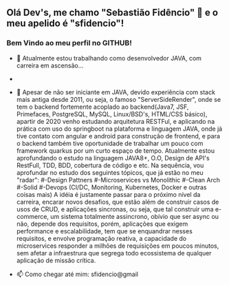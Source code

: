 ## Olá Dev's, me chamo "Sebastião Fidêncio" 👋 e o meu apelido é "sfidencio"!
### Bem Vindo ao meu perfil no GITHUB!


- 🔭 Atualmente estou trabalhando como desenvolvedor JAVA, com carreira em ascensão...
- 
- 🌱 Apesar de não ser iniciante em JAVA, devido experiência com stack mais antiga desde 2011, ou seja, o famoso "ServerSideRender", onde se tem o backend fortemente acoplado ao backend(Java7, JSF, Primefaces, PostgreSQL, MySQL, Linux/BSD's, HTML/CSS básico), apartir de 2020 venho estudando arquitetura RESTFul, e aplicando na prática com uso do springboot na plataforma e linguagem JAVA, onde já tive contato com angular e android para construção de frontend, e para o backend também tive oportunidade de trabalhar um pouco com framework quarkus por um curto espaço de tempo. 
Atualmente estou aprofundando o estudo na linguagem JAVA8+, O.O, Design de API's RestFull, TDD, BDD, cobertura de código e etc. Na sequência, vou aprofundar no estudo dos seguintes tópicos, que já estão no meu "radar": 
   #-Design Pattners
   #-Microservices vs Monolithic
   #-Clean Arch
   #-Solid
   #-Devops (CI/DC, Monitoring, Kubernetes, Docker e outras coisas mais) 
   A idéia é justamente passar para o próximo nível da carreira, encarar novos desafios, que estão além de construir casos de usos de CRUD, e aplicações sincronas, ou seja, que tal construir uma e-commerce, um sistema totalmente assincrono, obívio que ser async ou não, depende dos requisitos, porém, aplicações que exigem performance e escalabilidade, tem que se enquandrar nesses requisitos, e envolve programação reativa, a capacidade do microservices responder a milhões de requisições em poucos minutos, sem afetar a infraestrura que segrega todo ecossistema de qualquer aplicação de missão crítica. 

- 📫 Como chegar até mim: sfidencio@gmail


<!--
**sfidencio/sfidencio** is a ✨ _special_ ✨ repository because its `README.md` (this file) appears on your GitHub profile.




- 👯 I’m looking to collaborate on ...
- 🤔 I’m looking for help with ...
- 💬 Ask me about ...
- 📫 How to reach me: ...
- 😄 Pronouns: ...
- ⚡ Fun fact: ...
-->
